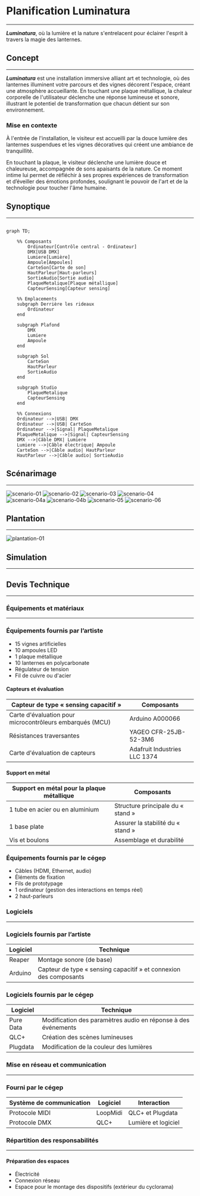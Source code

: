 # Planification Luminatura
---

***Luminatura***, où la lumière et la nature s'entrelacent pour éclairer l'esprit à travers la magie des lanternes.

## Concept
---

***Luminatura*** est une installation immersive alliant art et technologie, où des lanternes illuminent votre parcours et des vignes décorent l'espace, créant une atmosphère accueillante. En touchant une plaque métallique, la chaleur corporelle de l'utilisateur déclenche une réponse lumineuse et sonore, illustrant le potentiel de transformation que chacun détient sur son environnement.

### Mise en contexte

À l'entrée de l'installation, le visiteur est accueilli par la douce lumière des lanternes suspendues et les vignes décoratives qui créent une ambiance de tranquillité.

En touchant la plaque, le visiteur déclenche une lumière douce et chaleureuse, accompagnée de sons apaisants de la nature. Ce moment intime lui permet de réfléchir à ses propres expériences de transformation et d’éveiller des émotions profondes, soulignant le pouvoir de l'art et de la technologie pour toucher l'âme humaine.

## Synoptique
---
```mermaid

graph TD;

    %% Composants
        Ordinateur[Contrôle central - Ordinateur]
        DMX[USB DMX]
        Lumiere[Lumière]
        Ampoule[Ampoules]
        CarteSon[Carte de son]
        HautParleur[Haut-parleurs]
        SortieAudio[Sortie audio]
        PlaqueMetalique[Plaque métallique]
        CapteurSensing[Capteur sensing]

    %% Emplacements
    subgraph Derrière les rideaux
        Ordinateur
    end

    subgraph Plafond
        DMX
        Lumiere
        Ampoule 
    end

    subgraph Sol
        CarteSon
        HautParleur
        SortieAudio
    end

    subgraph Studio
        PlaqueMetalique
        CapteurSensing
    end

    %% Connexions
    Ordinateur -->|USB| DMX
    Ordinateur -->|USB| CarteSon
    Ordinateur -->|Signal| PlaqueMetalique
    PlaqueMetalique -->|Signal| CapteurSensing
    DMX -->|Câble DMX| Lumiere
    Lumiere -->|Câble électrique| Ampoule
    CarteSon -->|Câble audio| HautParleur
    HautParleur -->|Câble audio| SortieAudio

```

## Scénarimage
---
![scenario-01](https://github.com/user-attachments/assets/9aede9dd-d5b6-4808-b45a-95dfe7e4c233)
![scenario-02](https://github.com/user-attachments/assets/04ce7d77-a2de-42be-998f-3d444e2fe6f4)
![scenario-03](https://github.com/user-attachments/assets/d1291c5d-6dbb-418e-a073-022658baba4a)
![scenario-04](https://github.com/user-attachments/assets/9f59cde4-f6aa-4ddd-9897-40f5cf599bc8)
![scenario-04a](https://github.com/user-attachments/assets/2a518ee8-364f-4ba6-b51e-d1ad4614ee29)
![scenario-04b](https://github.com/user-attachments/assets/5b174ecf-6f65-491b-a74e-7dd27ceb3d23)
![scenario-05](https://github.com/user-attachments/assets/43d34f12-878a-479e-88b4-d0d0daf2f5f9)
![scenario-06](https://github.com/user-attachments/assets/5a4d3004-954a-4236-8454-8a070206b60d)

## Plantation
---
![plantation-01](https://github.com/user-attachments/assets/c9210b69-61c2-490e-b207-cd145620a761)

## Simulation
---

## Devis Technique
---
### Équipements et matériaux
---
### Équipements fournis par l’artiste

- 15 vignes artificielles
- 10 ampoules LED 
- 1 plaque métallique 
- 10 lanternes en polycarbonate
- Régulateur de tension
- Fil de cuivre ou d'acier
  
#### Capteurs et évaluation

| Capteur de type « sensing capacitif »                    | Composants                   |
| -------------------------------------------------------- | ---------------------------- |
| Carte d'évaluation pour microcontrôleurs embarqués (MCU) | Arduino A000066              |
| Résistances traversantes                                 | YAGEO CFR-25JB-52-3M6        |
| Carte d'évaluation de capteurs                           | Adafruit Industries LLC 1374 |

#### Support en métal

| Support en métal pour la plaque métallique | Composants                        |
| ------------------------------------------ | --------------------------------- |
| 1 tube en acier ou en aluminium            | Structure principale du « stand » |
| 1 base plate                               | Assurer la stabilité du « stand » |
| Vis et boulons                             | Assemblage et durabilité          |

### Équipements fournis par le cégep

- Câbles (HDMI, Ethernet, audio)
- Éléments de fixation
- Fils de prototypage
- 1 ordinateur (gestion des interactions en temps réel)
- 2 haut-parleurs

### Logiciels

---
### Logiciels fournis par l’artiste
  
| Logiciel | Technique                                                         |
| -------- | ----------------------------------------------------------------- |
| Reaper   | Montage sonore (de base)                                          |
| Arduino  | Capteur de type « sensing capacitif » et connexion des composants |

### Logiciels fournis par le cégep

| Logiciel  | Technique                                                     |
| --------- | ------------------------------------------------------------- |
| Pure Data | Modification des paramètres audio en réponse à des événements |
| QLC+      | Création des scènes lumineuses                                |
| Plugdata  | Modification de la couleur des lumières                       |

### Mise en réseau et communication

---
### Fourni par le cégep

| Système de communication | Logiciel | Interaction         |
| ------------------------ | -------- | ------------------- |
| Protocole MIDI           | LoopMidi | QLC+ et Plugdata    |
| Protocole DMX            | QLC+     | Lumière et logiciel |

### Répartition des responsabilités
---
#### Préparation des espaces

* Électricité
* Connexion réseau
* Espace pour le montage des dispositifs (extérieur du cyclorama)
